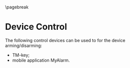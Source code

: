 \pagebreak

# Device Control

The following control devices can be used to for the device arming/disarming:

* TM-key;
* mobile application MyAlarm.

